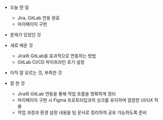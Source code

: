- 오늘 한 일

  - Jira, GitLab 연동 완료
  - 마이페이지 구현

- 문제가 있었던 것

- 새로 배운 것

  - Jira와 GitLab을 효과적으로 연동하는 방법
  - GitLab CI/CD 파이프라인 초기 설정

- 아직 잘 모르는 것, 부족한 것

- 잘 한 것
  - Jira와 GitLab 연동을 통해 작업 흐름을 명확하게 정리
  - 마이페이지 구현 시 Figma 프로토타입과의 싱크를 유지하며 깔끔한 UI/UX 적용
  - 작업 과정과 환경 설정 내용을 팀 문서로 정리하여 공유 가능하도록 준비
